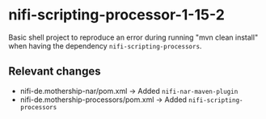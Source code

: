 # nifi-scripting-processor-1-15-2

Basic shell project to reproduce an error during running "mvn clean install" when having the dependency 
``nifi-scripting-processors``.

## Relevant changes

* nifi-de.mothership-nar/pom.xml -> Added `nifi-nar-maven-plugin`
* nifi-de.mothership-processors/pom.xml -> Added `nifi-scripting-processors`